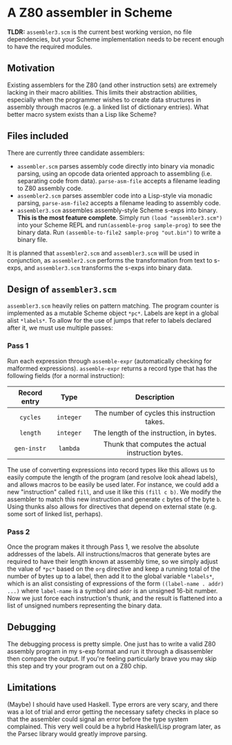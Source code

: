 # A Z80 assembler in Scheme

**TLDR:** `assembler3.scm` is the current best working version, no
file dependencies, but your Scheme implementation needs to be recent
enough to have the required modules.

## Motivation
Existing assemblers for the Z80 (and other instruction sets) are
extremely lacking in their macro abilities.  This limits their
abstraction abilities, especially when the programmer wishes to create
data structures in assembly through macros (e.g. a linked list of
dictionary entries).  What better macro system exists than a Lisp like
Scheme?

## Files included
There are currently three candidate assemblers:

- `assembler.scm` parses assembly code directly into binary via
  monadic parsing, using an opcode data oriented approach to
  assembling (i.e. separating code from data).  `parse-asm-file`
  accepts a filename leading to Z80 assembly code.
- `assembler2.scm` parses assembler code into a Lisp-style via monadic
  parsing, `parse-asm-file2` accepts a filename leading to assembly
  code.
- `assembler3.scm` assembles assembly-style Scheme s-exps into
  binary.  **This is the most feature complete**.  Simply run `(load
  "assembler3.scm")` into your Scheme REPL and run`(assemble-prog
  sample-prog)` to see the binary data.  Run `(assemble-to-file2
  sample-prog "out.bin")` to write a binary file.

It is planned that `assembler2.scm` and `assembler3.scm` will be used
in conjunction, as `assembler2.scm` performs the transformation from
text to s-exps, and `assembler3.scm` transforms the s-exps into binary
data.

## Design of `assembler3.scm`
`assembler3.scm` heavily relies on pattern matching.  The program
counter is implemented as a mutable Scheme object `*pc*`.  Labels are
kept in a global alist `*labels*`.  To allow for the use of jumps that
refer to labels declared after it, we must use multiple passes:

### Pass 1
Run each expression through `assemble-expr` (automatically checking
for malformed expressions).  `assemble-expr` returns a record type
that has the following fields (for a normal instruction):

| Record entry | Type      | Description                                       |
| :-:          | :-:       | :-:                                               |
| `cycles`     | `integer` | The number of cycles this instruction takes.      |
| `length`     | `integer` | The length of the instruction, in bytes.          |
| `gen-instr`  | `lambda`  | Thunk that computes the actual instruction bytes. |

The use of converting expressions into record types like this allows
us to easily compute the length of the program (and resolve look ahead
labels), and allows macros to be easily be used later.  For instance,
we could add a new "instruction" called `fill`, and use it like this
`(fill c b)`.  We modify the assembler to match this new instruction
and generate `c` bytes of the byte `b`.  Using thunks also allows for
directives that depend on external state (e.g. some sort of linked
list, perhaps).

### Pass 2
Once the program makes it through Pass 1, we resolve the absolute
addresses of the labels.  All instructions/macros that generate bytes
are required to have their length known at assembly time, so we simply
adjust the value of `*pc*` based on the `org` directive and keep a
running total of the number of bytes up to a label, then add it to the
global variable `*labels*`, which is an alist consisting of
expressions of the form `((label-name . addr) ...)` where `label-name`
is a symbol and `addr` is an unsigned 16-bit number.  Now we just
force each instruction's thunk, and the result is flattened into a
list of unsigned numbers representing the binary data.


## Debugging
The debugging process is pretty simple.  One just has to write a valid
Z80 assembly program in my s-exp format and run it through a
disassembler then compare the output.  If you're feeling particularly
brave you may skip this step and try your program out on a Z80 chip.

## Limitations
(Maybe) I should have used Haskell.  Type errors are very scary, and
there was a lot of trial and error getting the necessary safety checks
in place so that the assembler could signal an error before the type
system complained.  This very well could be a hybrid Haskell/Lisp
program later, as the Parsec library would greatly improve parsing.

